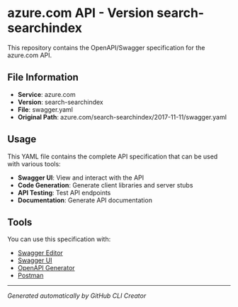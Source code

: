# azure.com API - Version search-searchindex

This repository contains the OpenAPI/Swagger specification for the azure.com API.

## File Information

- **Service**: azure.com
- **Version**: search-searchindex
- **File**: swagger.yaml
- **Original Path**: azure.com/search-searchindex/2017-11-11/swagger.yaml

## Usage

This YAML file contains the complete API specification that can be used with various tools:

- **Swagger UI**: View and interact with the API
- **Code Generation**: Generate client libraries and server stubs
- **API Testing**: Test API endpoints
- **Documentation**: Generate API documentation

## Tools

You can use this specification with:

- [Swagger Editor](https://editor.swagger.io/)
- [Swagger UI](https://swagger.io/tools/swagger-ui/)
- [OpenAPI Generator](https://openapi-generator.tech/)
- [Postman](https://www.postman.com/)

---

*Generated automatically by GitHub CLI Creator*
